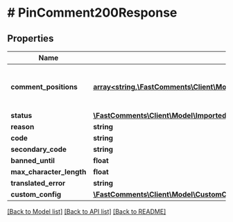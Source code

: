 # # PinComment200Response

## Properties

Name | Type | Description | Notes
------------ | ------------- | ------------- | -------------
**comment_positions** | [**array<string,\FastComments\Client\Model\RecordStringBeforeStringOrNullAfterStringOrNullValue>**](RecordStringBeforeStringOrNullAfterStringOrNullValue.md) | Construct a type with a set of properties K of type T |
**status** | [**\FastComments\Client\Model\ImportedAPIStatusFAILED**](ImportedAPIStatusFAILED.md) |  |
**reason** | **string** |  |
**code** | **string** |  |
**secondary_code** | **string** |  | [optional]
**banned_until** | **float** |  | [optional]
**max_character_length** | **float** |  | [optional]
**translated_error** | **string** |  | [optional]
**custom_config** | [**\FastComments\Client\Model\CustomConfigParameters**](CustomConfigParameters.md) |  | [optional]

[[Back to Model list]](../../README.md#models) [[Back to API list]](../../README.md#endpoints) [[Back to README]](../../README.md)
